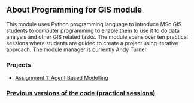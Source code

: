 ## About Programming for GIS module

This module uses Python programming language to introduce MSc GIS students to computer programming to enable them to use it to do data analysis and other GIS related tasks. The module spans over ten practical sessions where students are guided to create 
a project using iterative approach. The module manager is currently Andy Turner.

### Projects

* [Assignment 1: Agent Based Modelling](https://Hessah11.github.io/abm)

### [Previous versions of the code (practical sessions)](https://Hessah11.github.io/practicalList)
